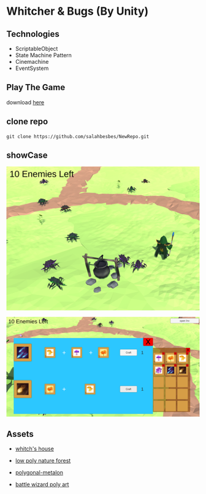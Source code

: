# Whitcher & Bugs (By Unity)


## Technologies
* ScriptableObject
* State Machine Pattern
* Cinemachine
* EventSystem

## Play The Game
download [here](https://drive.google.com/file/d/1JI7fzOyk6m1fAKZJvbFXPF5WjSCtNOms/view?usp=sharing)
## clone repo
    git clone https://github.com/salahbesbes/NewRepo.git

## showCase
![](image1.PNG)



![](image2.PNG)


## Assets
* [whitch's house](https://assetstore.unity.com/packages/3d/environments/fantasy/whitch-s-house-125519)

* [low poly nature forest](https://assetstore.unity.com/packages/3d/environments/landscapes/free-low-poly-nature-forest-205742)

* [polygonal-metalon](https://assetstore.unity.com/packages/3d/characters/creatures/meshtint-free-polygonal-metalon-151383)

 * [battle wizard poly art](https://assetstore.unity.com/packages/3d/characters/humanoids/fantasy/battle-wizard-poly-art-128097)





